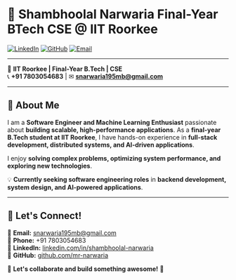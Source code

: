 # 👋 Shambhoolal Narwaria Final-Year BTech CSE @ IIT Roorkee 

[![LinkedIn](https://img.shields.io/badge/LinkedIn-Connect-blue?logo=linkedin)](https://www.linkedin.com/in/shambhoo-narwaria/) [![GitHub](https://img.shields.io/badge/GitHub-View%20Profile-black?logo=github)](https://github.com/shambhoo-narwaria) [![Email](https://img.shields.io/badge/Email-Contact-red?logo=gmail)](mailto:shambhoo.narwaria@gmail.com) 

---

📍 **IIT Roorkee | Final-Year B.Tech | CSE**  
📞 **+91 7803054683** | ✉ **snarwaria195mb@gmail.com**  

---

## 🚀 About Me  
I am a **Software Engineer and Machine Learning Enthusiast** passionate about **building scalable, high-performance applications**. As a **final-year B.Tech student at IIT Roorkee**, I have hands-on experience in **full-stack development, distributed systems, and AI-driven applications**.  

I enjoy **solving complex problems, optimizing system performance, and exploring new technologies**.  

💡 **Currently seeking software engineering roles** in **backend development, system design, and AI-powered applications**.  

---

## 🤝 Let's Connect!  

📩 **Email:** snarwaria195mb@gmail.com  
📱 **Phone:** +91 7803054683  
🔗 **LinkedIn:** [linkedin.com/in/shambhoolal-narwaria](https://linkedin.com/in/shambhoolal-narwaria)  
🐙 **GitHub:** [github.com/mr-narwaria](https://github.com/shaam-narwaaria)  

💬 **Let's collaborate and build something awesome!** 🚀  
